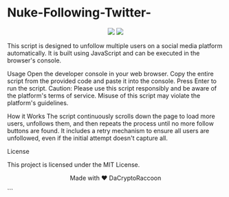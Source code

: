 # Nuke-Following-Twitter-

<p align="center">
  <img src="https://img.shields.io/github/License/DaCryptoRaccoon/Nuke-Following-Twitter">
  <img src="https://img.shields.io/github/languages/top/DaCryptoRaccoon/Nuke-Following-Twitter">
</p>

This script is designed to unfollow multiple users on a social media platform automatically. It is built using JavaScript and can be executed in the browser's console.

Usage
Open the developer console in your web browser.
Copy the entire script from the provided code and paste it into the console.
Press Enter to run the script.
Caution: Please use this script responsibly and be aware of the platform's terms of service. Misuse of this script may violate the platform's guidelines.

How it Works
The script continuously scrolls down the page to load more users, unfollows them, and then repeats the process until no more follow buttons are found. It includes a retry mechanism to ensure all users are unfollowed, even if the initial attempt doesn't capture all.

License

This project is licensed under the MIT License.
<p align="center">
  Made with ❤️ DaCryptoRaccoon
</p>
```
